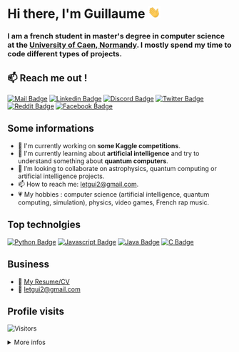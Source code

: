 # Hi there, I'm Guillaume <img src="images/hello_hand.gif" width="28px" alt="Hi !" />

### I am a french student in master's degree in computer science at the [University of Caen, Normandy](http://www.unicaen.fr/). I mostly spend my time to code different types of projects.


## :mailbox: Reach me out !

[![Mail Badge](https://img.shields.io/badge/-letgui2@gmail.com-c0392b?style=flat&labelColor=c0392b&logo=gmail&logoColor=white)](mailto:letgui2@gmail.com) [![Linkedin Badge](https://img.shields.io/badge/-Guillaume%20Letellier-0e76a8?style=flat&labelColor=0e76a8&logo=linkedin&logoColor=white)](https://www.linkedin.com/in/guillaume-letellier/) [![Discord Badge](https://img.shields.io/badge/-HadesGuigui-7289DA?style=flat&labelColor=7289DA&logo=discord&logoColor=white)](https://discordapp.com/users/339384664118657034/) [![Twitter Badge](https://img.shields.io/badge/-@HadesGuigui-1ca0f1?style=flat&labelColor=1ca0f1&logo=twitter&logoColor=white&link=https://twitter.com/GuiguiLet)](https://twitter.com/HadesGuigui) [![Reddit Badge](https://img.shields.io/badge/-Guigui14460-FF4500?style=flat&labelColor=FF4500&logo=reddit&logoColor=white)](https://www.reddit.com/u/Guigui14460) [![Facebook Badge](https://img.shields.io/badge/-Guigui%20Letellier-4267B2?style=flat&labelColor=4267B2&logo=facebook&logoColor=white)](https://www.facebook.com/guiguiletellier.14/) 


## Some informations
- 🔭 I'm currently working on **some Kaggle competitions**.
- 🌱 I'm currently learning about **artificial intelligence** and try to understand something about **quantum computers**.
- 👯 I’m looking to collaborate on astrophysics, quantum computing or artificial intelligence projects.
- 📫 How to reach me: letgui2@gmail.com.
- :heartpulse: My hobbies : computer science (artificial intelligence, quantum computing, simulation), physics, video games, French rap music.
<!-- - 🤔 I’m looking for help with  -->

## Top technolgies

[![Python Badge](https://img.shields.io/badge/-Python-4584b6?style=for-the-badge&labelColor=black&logo=python&logoColor=4584b6)](#) [![Javascript Badge](https://img.shields.io/badge/-Javascript-f7df1e?style=for-the-badge&labelColor=black&logo=javascript&logoColor=f7df1e)](#) [![Java Badge](https://img.shields.io/badge/-Java-db1f29?style=for-the-badge&labelColor=black&logo=java&logoColor=db1f29)](#) [![C Badge](https://img.shields.io/badge/-C-2472a6?style=for-the-badge&labelColor=black&logo=c&logoColor=2472a6)](#) 


## Business
- :paperclip: [My Resume/CV](documents/resume.pdf)
- :email: letgui2@gmail.com


## Profile visits

![Visitors](https://visitor-badge.laobi.icu/badge?page_id=Guigui14460.Guigui14460)

<details>
<summary>More infos</summary>

### Github stats

[![Guigui14460's github stats](https://github-readme-stats.vercel.app/api?username=Guigui14460&show_icons=true&theme=dracula&hide_border=false)](https://github.com/anuraghazra/github-readme-stats)

### Top languages used in my repos

[![Top Langs](https://github-readme-stats.vercel.app/api/top-langs/?username=Guigui14460&layout=compact)](https://github.com/anuraghazra/github-readme-stats)

<!-- &langs_count=8 -->

## Spotify songs :

[![spotify-github-profile](https://spotify-github-profile.vercel.app/api/view?uid=h4285qfcfvnef8jg13eigdkpo&cover_image=true&theme=default)](https://spotify-github-profile.vercel.app/api/view?uid=h4285qfcfvnef8jg13eigdkpo&redirect=true)

</details>

